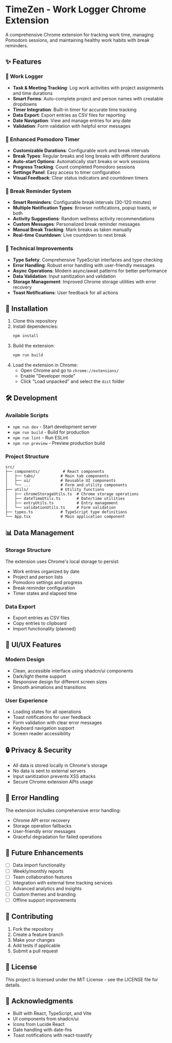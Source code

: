 # TimeZen - Work Logger Chrome Extension

A comprehensive Chrome extension for tracking work time, managing Pomodoro sessions, and maintaining healthy work habits with break reminders.

## ✨ Features

### 📝 Work Logger

- **Task & Meeting Tracking**: Log work activities with project assignments and time durations
- **Smart Forms**: Auto-complete project and person names with creatable dropdowns
- **Timer Integration**: Built-in timer for accurate time tracking
- **Data Export**: Export entries as CSV files for reporting
- **Date Navigation**: View and manage entries for any date
- **Validation**: Form validation with helpful error messages

### 🍅 Enhanced Pomodoro Timer

- **Customizable Durations**: Configurable work and break intervals
- **Break Types**: Regular breaks and long breaks with different durations
- **Auto-start Options**: Automatically start breaks or work sessions
- **Progress Tracking**: Count completed Pomodoro sessions
- **Settings Panel**: Easy access to timer configuration
- **Visual Feedback**: Clear status indicators and countdown timers

### 🎯 Break Reminder System

- **Smart Reminders**: Configurable break intervals (30-120 minutes)
- **Multiple Notification Types**: Browser notifications, popup toasts, or both
- **Activity Suggestions**: Random wellness activity recommendations
- **Custom Messages**: Personalized break reminder messages
- **Manual Break Tracking**: Mark breaks as taken manually
- **Real-time Countdown**: Live countdown to next break

### 🔧 Technical Improvements

- **Type Safety**: Comprehensive TypeScript interfaces and type checking
- **Error Handling**: Robust error handling with user-friendly messages
- **Async Operations**: Modern async/await patterns for better performance
- **Data Validation**: Input sanitization and validation
- **Storage Management**: Improved Chrome storage utilities with error recovery
- **Toast Notifications**: User feedback for all actions

## 🚀 Installation

1. Clone this repository
2. Install dependencies:
   ```bash
   npm install
   ```
3. Build the extension:
   ```bash
   npm run build
   ```
4. Load the extension in Chrome:
   - Open Chrome and go to `chrome://extensions/`
   - Enable "Developer mode"
   - Click "Load unpacked" and select the `dist` folder

## 🛠️ Development

### Available Scripts

- `npm run dev` - Start development server
- `npm run build` - Build for production
- `npm run lint` - Run ESLint
- `npm run preview` - Preview production build

### Project Structure

```
src/
├── components/          # React components
│   ├── tabs/           # Main tab components
│   ├── ui/             # Reusable UI components
│   └── ...             # Form and utility components
├── utils/              # Utility functions
│   ├── chromeStorageUtils.ts  # Chrome storage operations
│   ├── dateTimeUtils.ts       # Date/time utilities
│   ├── entryUtils.ts          # Entry management
│   └── validationUtils.ts     # Form validation
├── types.ts            # TypeScript type definitions
└── App.tsx             # Main application component
```

## 📊 Data Management

### Storage Structure

The extension uses Chrome's local storage to persist:

- Work entries organized by date
- Project and person lists
- Pomodoro settings and progress
- Break reminder configuration
- Timer states and elapsed time

### Data Export

- Export entries as CSV files
- Copy entries to clipboard
- Import functionality (planned)

## 🎨 UI/UX Features

### Modern Design

- Clean, accessible interface using shadcn/ui components
- Dark/light theme support
- Responsive design for different screen sizes
- Smooth animations and transitions

### User Experience

- Loading states for all operations
- Toast notifications for user feedback
- Form validation with clear error messages
- Keyboard navigation support
- Screen reader accessibility

## 🔒 Privacy & Security

- All data is stored locally in Chrome's storage
- No data is sent to external servers
- Input sanitization prevents XSS attacks
- Secure Chrome extension APIs usage

## 🐛 Error Handling

The extension includes comprehensive error handling:

- Chrome API error recovery
- Storage operation fallbacks
- User-friendly error messages
- Graceful degradation for failed operations

## 🔄 Future Enhancements

- [ ] Data import functionality
- [ ] Weekly/monthly reports
- [ ] Team collaboration features
- [ ] Integration with external time tracking services
- [ ] Advanced analytics and insights
- [ ] Custom themes and branding
- [ ] Offline support improvements

## 🤝 Contributing

1. Fork the repository
2. Create a feature branch
3. Make your changes
4. Add tests if applicable
5. Submit a pull request

## 📄 License

This project is licensed under the MIT License - see the LICENSE file for details.

## 🙏 Acknowledgments

- Built with React, TypeScript, and Vite
- UI components from shadcn/ui
- Icons from Lucide React
- Date handling with date-fns
- Toast notifications with react-toastify
